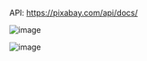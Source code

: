 

API: https://pixabay.com/api/docs/

![image](https://github.com/Codermex-freelance/BuscadorImagenes/assets/143505447/0a34b0d5-e8ab-4f45-86de-36c6fb52fc58)

![image](https://github.com/Codermex-freelance/BuscadorImagenes/assets/143505447/62d6438d-eb64-473c-8546-3649dfd07063)

